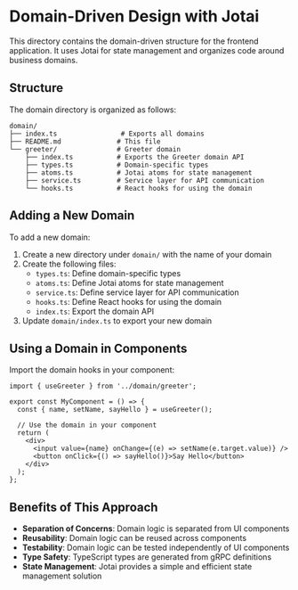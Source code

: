 # Domain-Driven Design with Jotai

This directory contains the domain-driven structure for the frontend application. It uses Jotai for state management and organizes code around business domains.

## Structure

The domain directory is organized as follows:

```
domain/
├── index.ts                # Exports all domains
├── README.md              # This file
└── greeter/               # Greeter domain
    ├── index.ts           # Exports the Greeter domain API
    ├── types.ts           # Domain-specific types
    ├── atoms.ts           # Jotai atoms for state management
    ├── service.ts         # Service layer for API communication
    └── hooks.ts           # React hooks for using the domain
```

## Adding a New Domain

To add a new domain:

1. Create a new directory under `domain/` with the name of your domain
2. Create the following files:
   - `types.ts`: Define domain-specific types
   - `atoms.ts`: Define Jotai atoms for state management
   - `service.ts`: Define service layer for API communication
   - `hooks.ts`: Define React hooks for using the domain
   - `index.ts`: Export the domain API
3. Update `domain/index.ts` to export your new domain

## Using a Domain in Components

Import the domain hooks in your component:

```tsx
import { useGreeter } from '../domain/greeter';

export const MyComponent = () => {
  const { name, setName, sayHello } = useGreeter();
  
  // Use the domain in your component
  return (
    <div>
      <input value={name} onChange={(e) => setName(e.target.value)} />
      <button onClick={() => sayHello()}>Say Hello</button>
    </div>
  );
};
```

## Benefits of This Approach

- **Separation of Concerns**: Domain logic is separated from UI components
- **Reusability**: Domain logic can be reused across components
- **Testability**: Domain logic can be tested independently of UI components
- **Type Safety**: TypeScript types are generated from gRPC definitions
- **State Management**: Jotai provides a simple and efficient state management solution